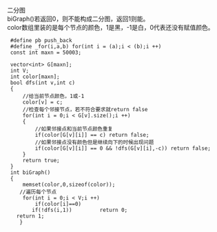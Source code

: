 二分图    
biGraph()若返回0，则不能构成二分图，返回1则能。  
color数组里装的是每个节点的颜色，1是黑，-1是白，0代表还没有赋值颜色。      

     #define pb push_back
     #define _for(i,a,b) for(int i = (a);i < (b);i ++)
     const int maxn = 50003; 

     vector<int> G[maxn];
     int V;
     int color[maxn];
     bool dfs(int v,int c)
     {
         //给当前节点颜色，1或-1 
         color[v] = c;
         //检查每个邻接节点，若不符合要求就return false 
         for(int i = 0;i < G[v].size();i ++)
         {
             //如果邻接点和当前节点颜色重复 
             if(color[G[v][i]] == c) return false;
             //如果邻接点没有颜色但是继续向下的时候出现问题 
             if(color[G[v][i]] == 0 && !dfs(G[v][i],-c)) return false;
         }
         return true;
     }
     int biGraph()
     {
         memset(color,0,sizeof(color));
        //遍历每个节点 
         for(int i = 0;i < V;i ++)
             if(color[i]==0)
            if(!dfs(i,1))         return 0;
       return 1;
        }

